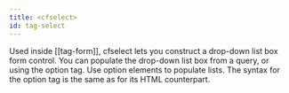 ```yaml
---
title: <cfselect>
id: tag-select
---
```


Used inside [[tag-form]], cfselect lets you construct a drop-down list box form control. You can
populate the drop-down list box from a query, or using the option tag. Use option elements to populate
lists. The syntax for the option tag is the same as for its HTML counterpart.
